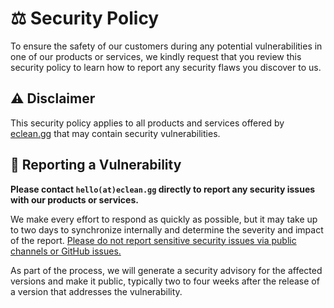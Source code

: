 # ⚖️ Security Policy

To ensure the safety of our customers during any potential vulnerabilities in one of our products or services, we kindly request that you review this security policy to learn how to report any security flaws you discover to us.

## ⚠️ Disclaimer

This security policy applies to all products and services offered by [eclean.gg](https://eclean.gg) that may contain security vulnerabilities.

## 📡 Reporting a Vulnerability

**Please contact ``hello(at)eclean.gg`` directly to report any security issues with our products or services.**

We make every effort to respond as quickly as possible, but it may take up to two days to synchronize internally and determine the severity and impact of the report. <u>Please do not report sensitive security issues via public channels or GitHub issues.</u>

As part of the process, we will generate a security advisory for the affected versions and make it public, typically two to four weeks after the release of a version that addresses the vulnerability.
